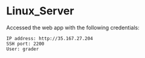 # Linux_Server

Accessed the web app with the following credentials:

    IP address: http://35.167.27.204
    SSH port: 2200
    User: grader




